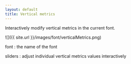 ```yaml
---
layout: default
title: Vertical metrics
---
```


Interactively modify vertical metrics in the current font.

![]({{ site.url }}/images/font/verticalMetrics.png)

font
: the name of the font

sliders
: adjust individual vertical metrics values interactively
